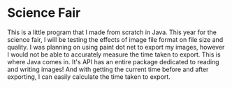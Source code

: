 # Science Fair
 This is a little program that I made from scratch in Java. This year for the science fair, I will be testing the effects of image file format on file size and quality. I was planning on using paint dot net to export my images, however I would not be able to accurately measure the time taken to export. This is where Java comes in. It's API has an entire package dedicated to reading and writing images! And with getting the current time before and after exporting, I can easily calculate the time taken to export.